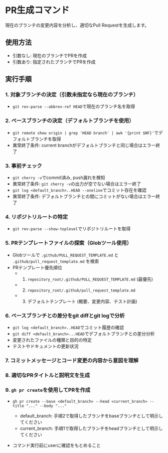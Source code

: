 # PR生成コマンド

現在のブランチの変更内容を分析し、適切なPull Requestを生成します。

## 使用方法

- 引数なし: 現在のブランチでPRを作成
- 引数あり: 指定されたブランチでPRを作成

## 実行手順

### 1. 対象ブランチの決定（引数未指定なら現在のブランチ）

- `git rev-parse --abbrev-ref HEAD`で現在のブランチ名を取得

### 2. ベースブランチの決定（デフォルトブランチを使用）

- `git remote show origin | grep 'HEAD branch' | awk '{print $NF}'`でデフォルトブランチを取得
- 異常終了条件: current branchがデフォルトブランチと同じ場合はエラー終了

### 3. 事前チェック

- `git cherry -v`でcommit済み, push漏れを検知
- 異常終了条件: `git cherry -v`の出力が空でない場合はエラー終了
- `git log <default_branch>..HEAD --oneline`でコミット存在を確認
- 異常終了条件: デフォルトブランチとの間にコミットがない場合はエラー終了

### 4. リポジトリルートの特定

- `git rev-parse --show-toplevel`でリポジトリルートを取得

### 5. PRテンプレートファイルの探索（Globツール使用）

- Globツールで `.github/PULL_REQUEST_TEMPLATE.md` と `.github/pull_request_template.md` を検索
- PRテンプレート優先順位
  - 1.  `repository_root/.github/PULL_REQUEST_TEMPLATE.md` (最優先)
  - 2.  `repository_root/.github/pull_request_template.md`
  - 3.  デフォルトテンプレート (概要、変更内容、テスト計画)

### 6. ベースブランチとの差分をgit diffとgit logで分析

- `git log <default_branch>..HEAD`でコミット履歴の確認
- `git diff <default_branch>...HEAD`でデフォルトブランチとの差分分析
- 変更されたファイルの種類と目的の特定
- テストやドキュメントの更新状況

### 7. コミットメッセージとコード変更の内容から意図を理解

### 8. 適切なPRタイトルと説明文を生成

### 9. `gh pr create`を使用してPRを作成

- `gh pr create --base <default_branch> --head <current_branch> --title "..." --body "..."`
  - default_branch: 手順2で取得したブランチをbaseブランチとして明示してください
  - current_branch: 手順1で取得したブランチをheadブランチとして明示してください

- コマンド実行前にuserに確認をもとめること
